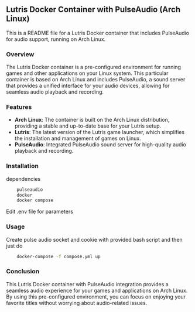 ## Lutris Docker Container with PulseAudio (Arch Linux)

This is a README file for a Lutris Docker container that includes PulseAudio for audio support, running on Arch Linux.

### Overview

The Lutris Docker container is a pre-configured environment for running games and other applications on your Linux system. This particular container is based on Arch Linux and includes PulseAudio, a sound server that provides a unified interface for your audio devices, allowing for seamless audio playback and recording.

### Features

- **Arch Linux**: The container is built on the Arch Linux distribution, providing a stable and up-to-date base for your Lutris setup.
- **Lutris**: The latest version of the Lutris game launcher, which simplifies the installation and management of games on Linux.
- **PulseAudio**: Integrated PulseAudio sound server for high-quality audio playback and recording.

### Installation

dependencies

```bash
	pulseaudio
	docker
	docker compose
```
Edit .env file for parameters


### Usage

Create pulse audio socket and cookie with provided bash script and then just do

```bash
	docker-compose -f compose.yml up
```

### Conclusion

This Lutris Docker container with PulseAudio integration provides a seamless audio experience for your games and applications on Arch Linux. By using this pre-configured environment, you can focus on enjoying your favorite titles without worrying about audio-related issues.
